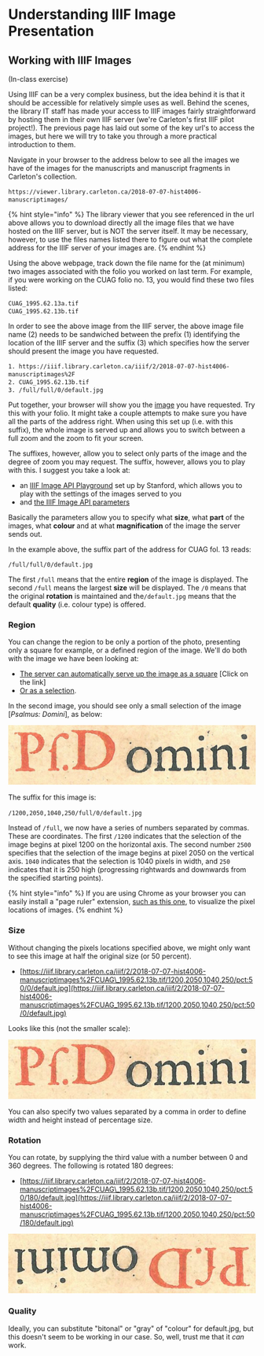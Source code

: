 # Understanding IIIF Image Presentation

## Working with IIIF Images

\(In-class exercise\)

Using IIIF can be a very complex business, but the idea behind it is that it should be accessible for relatively simple uses as well. Behind the scenes, the library IT staff has made your access to IIIF images fairly straightforward by hosting them in their own IIIF server \(we're Carleton's first IIIF pilot project!\).  The previous page has laid out some of the key url's to access the images, but here we will try to take you through a more practical introduction to them. 

Navigate in your browser to the address below to see all the images we have of the images for the manuscripts and manuscript fragments in Carleton's collection.

```
https://viewer.library.carleton.ca/2018-07-07-hist4006-manuscriptimages/
```

{% hint style="info" %}
 The library viewer that you see referenced in the url above allows you to download directly all the image files that we have hosted on the IIIF server, but is NOT the server itself. It may be necessary, however, to use the files names listed there to figure out what the complete address for the IIIF server of your images are. 
{% endhint %}

Using the above webpage, track down the file name for the \(at minimum\) two images associated with the folio you worked on last term. For example, if you were working on the CUAG folio no. 13, you would find these two files listed:

```
CUAG_1995.62.13a.tif
CUAG_1995.62.13b.tif
```

In order to see the above image from the IIIF server, the above image file name \(2\) needs to be sandwiched between the prefix \(1\) identifying the location of the IIIF server and the suffix \(3\) which specifies how the server should present the image you have requested. 

```text
1. https://iiif.library.carleton.ca/iiif/2/2018-07-07-hist4006-manuscriptimages%2F
2. CUAG_1995.62.13b.tif
3. /full/full/0/default.jpg
```

Put together, your browser will show you the [image](https://iiif.library.carleton.ca/iiif/2/2018-07-07-hist4006-manuscriptimages%2FCUAG_1995.62.13b.tif/full/full/0/default.jpg) you have requested. Try this with your folio. It might take a couple attempts to make sure you have all the parts of the address right. When using this set up \(i.e. with this suffix\), the whole image is served up and allows you to switch between a full zoom and the zoom to fit your screen. 

The suffixes, however, allow you to select only parts of the image and the degree of zoom you may request. The suffix, however, allows you to play with this. I suggest you take a look at:

*  an [IIIF Image API Playground](https://www.learniiif.org/image-api/playground) set up by Stanford, which allows you to play with the settings of the images served to you
* and [the IIIF Image API parameters](https://iiif.io/api/image/2.1/#image-information-request-uri-syntax)

Basically the parameters allow you to specify what **size**, what **part** of the images, what **colour** and at what **magnification** of the image the server sends out. 

In the example above, the suffix part of the address for CUAG fol. 13 reads:

```text
/full/full/0/default.jpg
```

The first `/full` means that the entire **region** of the image is displayed. The second `/full` means the largest **size** will be displayed. The `/0` means that the original **rotation** is maintained and the`/default.jpg` means that the default **quality** \(i.e. colour type\) is offered. 

### Region

You can change the region to be only a portion of the photo, presenting only a square for example, or a defined region of the image. We'll do both with the image we have been looking at: 

* [The server can automatically serve up the image as a square](https://iiif.library.carleton.ca/iiif/2/2018-07-07-hist4006-manuscriptimages%2FCUAG_1995.62.13b.tif/square/full/0/default.jpg) \[Click on the link\]
* [Or as a selection](https://iiif.library.carleton.ca/iiif/2/2018-07-07-hist4006-manuscriptimages%2FCUAG_1995.62.13b.tif/1200,2050,1040,250/full/0/default.jpg). 

In the second image, you should see only a small selection of the image \[_Psalmus: Domini_\], as below:

![](../.gitbook/assets/2018-07-07-hist4006-manuscriptimages_cuag_1995.62.13b.tif.jpg)

The suffix for this image is:

`/1200,2050,1040,250/full/0/default.jpg`

Instead of `/full`, we now have a series of numbers separated by commas. These are coordinates. The first `/1200` indicates that the selection of the image begins at pixel 1200 on the horizontal axis. The second number `2500` specifies that the selection of the image begins at pixel 2050 on the vertical axis. `1040` indicates that the selection is 1040 pixels in width, and `250` indicates that it is 250 high \(progressing rightwards and downwards from the specified starting points\). 

{% hint style="info" %}
If you are using Chrome as your browser you can easily install a "page ruler" extension, [such as this one](https://chrome.google.com/webstore/detail/page-ruler/emliamioobfffbgcfdchabfibonehkme), to visualize the pixel locations of images.
{% endhint %}

### Size

Without changing the pixels locations specified above, we might only want to see this image at half the original size \(or 50 percent\). 

* [https://iiif.library.carleton.ca/iiif/2/2018-07-07-hist4006-manuscriptimages%2FCUAG\_1995.62.13b.tif/1200,2050,1040,250/pct:50/0/default.jpg](https://iiif.library.carleton.ca/iiif/2/2018-07-07-hist4006-manuscriptimages%2FCUAG_1995.62.13b.tif/1200,2050,1040,250/pct:50/0/default.jpg)

Looks like this \(not the smaller scale\): 

![/1200,2050,1040,250/pct:50/0/default.jpg](../.gitbook/assets/2018-07-07-hist4006-manuscriptimages_cuag_1995.62.13b.tif-1.jpg)

You can also specify two values separated by a comma in order to define width and height instead of percentage size. 

### Rotation

You can rotate, by supplying the third value with a number between 0 and 360 degrees. The following is rotated 180 degrees:

* [https://iiif.library.carleton.ca/iiif/2/2018-07-07-hist4006-manuscriptimages%2FCUAG\_1995.62.13b.tif/1200,2050,1040,250/pct:50/180/default.jpg](https://iiif.library.carleton.ca/iiif/2/2018-07-07-hist4006-manuscriptimages%2FCUAG_1995.62.13b.tif/1200,2050,1040,250/pct:50/180/default.jpg)

![1200,2050,1040,250/pct:50/180/default.jpg](../.gitbook/assets/2018-07-07-hist4006-manuscriptimages_cuag_1995.62.13b.tif-2.jpg)

### Quality

Ideally, you can substitute "bitonal" or "gray" of "colour" for default.jpg, but this doesn't seem to be working in our case. So, well, trust me that it _can_ work. 

